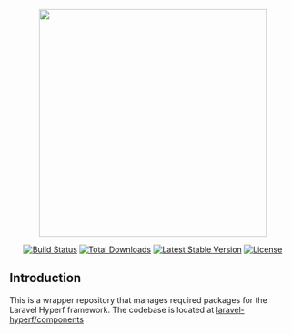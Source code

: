 <p align="center"><a href="https://laravel-hyperf.com" target="_blank"><img src="https://laravel-hyperf.com/logo.svg" width="400"></a></p>

<p align="center">
<a href="https://github.com/laravel-hyperf/components/actions"><img src="https://github.com/laravel-hyperf/components/workflows/tests/badge.svg" alt="Build Status"></a>
<a href="https://packagist.org/packages/laravel-hyperf/framework"><img src="https://img.shields.io/packagist/dt/laravel-hyperf/framework" alt="Total Downloads"></a>
<a href="https://packagist.org/packages/laravel-hyperf/framework"><img src="https://img.shields.io/packagist/v/laravel-hyperf/framework" alt="Latest Stable Version"></a>
<a href="https://packagist.org/packages/laravel-hyperf/framework"><img src="https://img.shields.io/packagist/l/laravel-hyperf/framework" alt="License"></a>
</p>

## Introduction

This is a wrapper repository that manages required packages for the Laravel Hyperf framework. The codebase is located at [laravel-hyperf/components](https://github.com/laravel-hyperf/components)